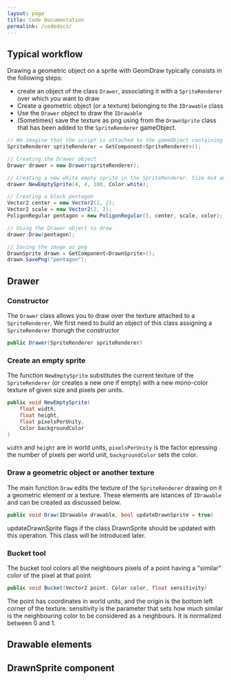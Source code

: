 ```yaml
---
layout: page
title: Code Documentation
permalink: /codedocs/
---
```

## Typical workflow

Drawing a geometric object on a sprite with GeomDraw typically consists in the following steps:
- create an object of the class `Drawer`, associating it with a `SpriteRenderer` over which you want to draw
- Create a geometric object (or a texture) belonging to the `IDrawable` class
- Use the `Drawer` object to draw the `IDrawable`
- (Sometimes) save the texture as png using from the  `DrawnSprite` class that has been added to the `SpriteRenderer` gameObject.

```csharp
// We imagine that the script is attached to the gameObject containing the SpriteRenderer
SpriteRenderer spriteRenderer = GetComponent<SpriteRenderer>();

// Creating the Drawer object
Drawer drawer = new Drawer(spriteRenderer);

// Creating a new white empty sprite in the SpriteRenderer. Size 4x4 and 100 pixels per unit
drawer.NewEmptySprite(4, 4, 100, Color.white);

// Creating a black pentagon
Vector2 center = new Vector2(2, 2);
Vector2 scale = new Vector2(2, 2);
PoligonRegular pentagon = new PoligonRegular(5, center, scale, color);

// Using the Drawer object to draw
drawer.Draw(pentagon);

// Saving the image as png
DrawnSprite drawn = GetComponent<DrawnSprite>();
drawn.SavePng("pentagon");
```

## Drawer

### Constructor

The `Drawer` class allows you to draw over the texture attached to a `SpriteRenderer`.
We first need to build an object of this class assigning a `SpriteRenderer` thorugh the constructor
```csharp
public Drawer(SpriteRenderer spriteRenderer)
```

### Create an empty sprite

The function `NewEmptySprite` substitutes the current texture of the `SpriteRenderer` (or creates a new one if empty) with a new mono-color texture of given size and pixels per units.
```csharp
public void NewEmptySprite(
    float width,
    float height,
    float pixelsPerUnity,
    Color backgroundColor
)
```
`width` and `height` are in world units, `pixelsPerUnity` is the factor epressing the number of pixels per world unit, `backgroundColor` sets the color.

### Draw a geometric object or another texture

The main function `Draw` edits the texture of the `SpriteRenderer` drawing on it a geometric element or a texture. 
These elements are istances of `IDrawable` and can be created as discussed below. 
```csharp
public void Draw(IDrawable drawable, bool updateDrawnSprite = true)
```
updateDrawnSprite flags if the class DrawnSprite should be updated with this operation. This class will be introduced later.


### Bucket tool

The bucket tool colors all the neighbours pixels of a point having a "similar" color of the pixel at that point.
```csharp
public void Bucket(Vector2 point, Color color, float sensitivity)
```
The point has coordinates in world units, and the origin is the bottom left corner of the texture.
sensitivity is the parameter that sets how much similar is the neighbouring color to be considered as a neighbours. It is normalized between 0 and 1.


## Drawable elements

## DrawnSprite component
